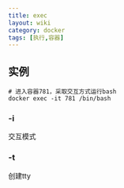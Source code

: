 ```yaml
---
title: exec
layout: wiki
category: docker
tags: [执行,容器]
---
```


## 实例

~~~Text
# 进入容器781，采取交互方式运行bash
docker exec -it 781 /bin/bash
~~~


### -i

交互模式


### -t

创建tty
